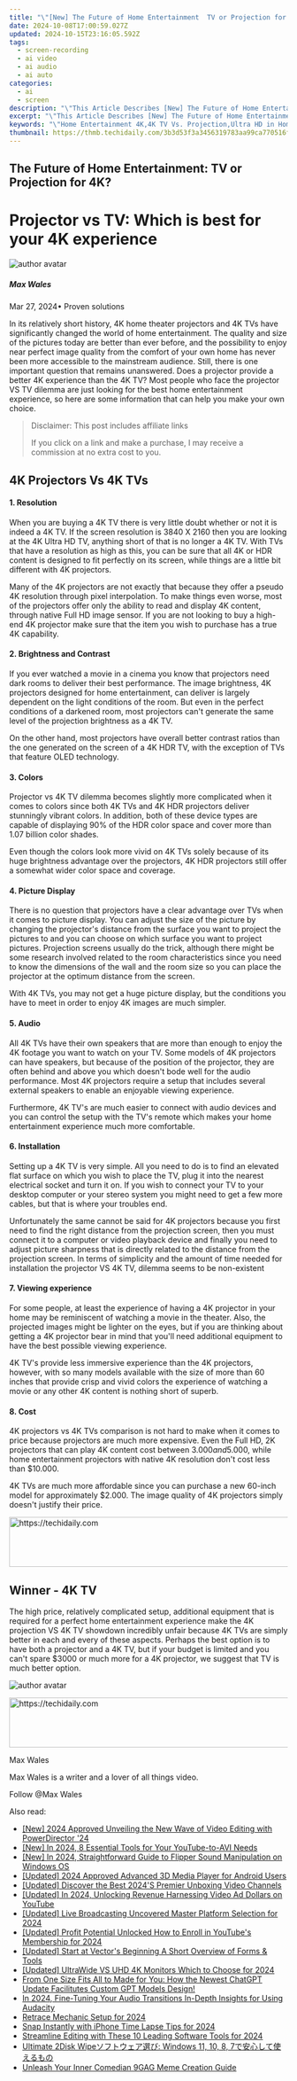```yaml
---
title: "\"[New] The Future of Home Entertainment  TV or Projection for 4K, In 2024\""
date: 2024-10-08T17:00:59.027Z
updated: 2024-10-15T23:16:05.592Z
tags: 
  - screen-recording
  - ai video
  - ai audio
  - ai auto
categories: 
  - ai
  - screen
description: "\"This Article Describes [New] The Future of Home Entertainment: TV or Projection for 4K, In 2024\""
excerpt: "\"This Article Describes [New] The Future of Home Entertainment: TV or Projection for 4K, In 2024\""
keywords: "\"Home Entertainment 4K,4K TV Vs. Projection,Ultra HD in Home Theaters,Future Home Screen Tech,4K Resolution Living Room,High-Definition Viewing Options,Next-Gen Home Entertainment Systems\""
thumbnail: https://thmb.techidaily.com/3b3d53f3a3456319783aa99ca770516fad2e58dbe2bd45f2ec6f3eb305fb3d58.png
---
```


## The Future of Home Entertainment: TV or Projection for 4K?

# Projector vs TV: Which is best for your 4K experience

![author avatar](https://images.wondershare.com/filmora/article-images/max-wales-author.jpg)

##### Max Wales

 Mar 27, 2024• Proven solutions

 In its relatively short history, 4K home theater projectors and 4K TVs have significantly changed the world of home entertainment. The quality and size of the pictures today are better than ever before, and the possibility to enjoy near perfect image quality from the comfort of your own home has never been more accessible to the mainstream audience. Still, there is one important question that remains unanswered. Does a projector provide a better 4K experience than the 4K TV? Most people who face the projector VS TV dilemma are just looking for the best home entertainment experience, so here are some information that can help you make your own choice.

>  Disclaimer: This post includes affiliate links
>
>  If you click on a link and make a purchase, I may receive a commission at no extra cost to you.
>

## 4K Projectors Vs 4K TVs

#### 1\.  Resolution

 When you are buying a 4K TV there is very little doubt whether or not it is indeed a 4K TV. If the screen resolution is 3840 X 2160 then you are looking at the 4K Ultra HD TV, anything short of that is no longer a 4K TV. With TVs that have a resolution as high as this, you can be sure that all 4K or HDR content is designed to fit perfectly on its screen, while things are a little bit different with 4K projectors.

 Many of the 4K projectors are not exactly that because they offer a pseudo 4K resolution through pixel interpolation. To make things even worse, most of the projectors offer only the ability to read and display 4K content, through native Full HD image sensor. If you are not looking to buy a high-end 4K projector make sure that the item you wish to purchase has a true 4K capability.

#### 2\.  Brightness and Contrast

 If you ever watched a movie in a cinema you know that projectors need dark rooms to deliver their best performance. The image brightness, 4K projectors designed for home entertainment, can deliver is largely dependent on the light conditions of the room. But even in the perfect conditions of a darkened room, most projectors can't generate the same level of the projection brightness as a 4K TV.

 On the other hand, most projectors have overall better contrast ratios than the one generated on the screen of a 4K HDR TV, with the exception of TVs that feature OLED technology.

#### 3\.  Colors

 Projector vs 4K TV dilemma becomes slightly more complicated when it comes to colors since both 4K TVs and 4K HDR projectors deliver stunningly vibrant colors. In addition, both of these device types are capable of displaying 90% of the HDR color space and cover more than 1.07 billion color shades.

 Even though the colors look more vivid on 4K TVs solely because of its huge brightness advantage over the projectors, 4K HDR projectors still offer a somewhat wider color space and coverage.

#### 4\.  Picture Display

 There is no question that projectors have a clear advantage over TVs when it comes to picture display. You can adjust the size of the picture by changing the projector's distance from the surface you want to project the pictures to and you can choose on which surface you want to project pictures. Projection screens usually do the trick, although there might be some research involved related to the room characteristics since you need to know the dimensions of the wall and the room size so you can place the projector at the optimum distance from the screen.

 With 4K TVs, you may not get a huge picture display, but the conditions you have to meet in order to enjoy 4K images are much simpler.

#### 5\.  Audio

 All 4K TVs have their own speakers that are more than enough to enjoy the 4K footage you want to watch on your TV. Some models of 4K projectors can have speakers, but because of the position of the projector, they are often behind and above you which doesn't bode well for the audio performance. Most 4K projectors require a setup that includes several external speakers to enable an enjoyable viewing experience.

 Furthermore, 4K TV's are much easier to connect with audio devices and you can control the setup with the TV's remote which makes your home entertainment experience much more comfortable.

#### 6\.  Installation

 Setting up a 4K TV is very simple. All you need to do is to find an elevated flat surface on which you wish to place the TV, plug it into the nearest electrical socket and turn it on. If you wish to connect your TV to your desktop computer or your stereo system you might need to get a few more cables, but that is where your troubles end.

 Unfortunately the same cannot be said for 4K projectors because you first need to find the right distance from the projection screen, then you must connect it to a computer or video playback device and finally you need to adjust picture sharpness that is directly related to the distance from the projection screen. In terms of simplicity and the amount of time needed for installation the projector VS 4K TV, dilemma seems to be non-existent

#### 7\.  Viewing experience

 For some people, at least the experience of having a 4K projector in your home may be reminiscent of watching a movie in the theater. Also, the projected images might be lighter on the eyes, but if you are thinking about getting a 4K projector bear in mind that you'll need additional equipment to have the best possible viewing experience.

 4K TV's provide less immersive experience than the 4K projectors, however, with so many models available with the size of more than 60 inches that provide crisp and vivid colors the experience of watching a movie or any other 4K content is nothing short of superb.

#### 8\.  Cost

 4K projectors vs 4K TVs comparison is not hard to make when it comes to price because projectors are much more expensive. Even the Full HD, 2K projectors that can play 4K content cost between $3.000 and 5.000$, while home entertainment projectors with native 4K resolution don't cost less than $10.000.

 4K TVs are much more affordable since you can purchase a new 60-inch model for approximately $2.000\. The image quality of 4K projectors simply doesn't justify their price.

<!-- affiliate ads begin -->
<a href="https://appsumo.8odi.net/c/5597632/2002018/7443" target="_top" id="2002018">
  <img src="//a.impactradius-go.com/display-ad/7443-2002018" border="0" alt="https://techidaily.com" width="728" height="90"/>
</a>
<img height="0" width="0" src="https://appsumo.8odi.net/i/5597632/2002018/7443" style="position:absolute;visibility:hidden;" border="0" />
<!-- affiliate ads end -->

## Winner - 4K TV

 The high price, relatively complicated setup, additional equipment that is required for a perfect home entertainment experience make the 4K projection VS 4K TV showdown incredibly unfair because 4K TVs are simply better in each and every of these aspects. Perhaps the best option is to have both a projector and a 4K TV, but if your budget is limited and you can't spare $3000 or much more for a 4K projector, we suggest that TV is much better option.

![author avatar](https://images.wondershare.com/filmora/article-images/max-wales-author.jpg)

<!-- affiliate ads begin -->
<a href="https://aligracehair.sjv.io/c/5597632/2115921/19272" target="_top" id="2115921">
  <img src="//a.impactradius-go.com/display-ad/19272-2115921" border="0" alt="https://techidaily.com" width="728" height="90"/>
</a>
<img height="0" width="0" src="https://aligracehair.sjv.io/i/5597632/2115921/19272" style="position:absolute;visibility:hidden;" border="0" />
<!-- affiliate ads end -->

Max Wales

Max Wales is a writer and a lover of all things video.

Follow @Max Wales


<ins class="adsbygoogle"
     style="display:block"
     data-ad-format="autorelaxed"
     data-ad-client="ca-pub-7571918770474297"
     data-ad-slot="1223367746"></ins>



<ins class="adsbygoogle"
     style="display:block"
     data-ad-client="ca-pub-7571918770474297"
     data-ad-slot="8358498916"
     data-ad-format="auto"
     data-full-width-responsive="true"></ins>


<span class="atpl-alsoreadstyle">Also read:</span>
<div><ul>
<li><a href="https://fox-http.techidaily.com/new-2024-approved-unveiling-the-new-wave-of-video-editing-with-powerdirector-24/"><u>[New] 2024 Approved Unveiling the New Wave of Video Editing with PowerDirector '24</u></a></li>
<li><a href="https://eaxpv-info.techidaily.com/new-in-2024-8-essential-tools-for-your-youtube-to-avi-needs/"><u>[New] In 2024, 8 Essential Tools for Your YouTube-to-AVI Needs</u></a></li>
<li><a href="https://fox-access.techidaily.com/new-in-2024-straightforward-guide-to-flipper-sound-manipulation-on-windows-os/"><u>[New] In 2024, Straightforward Guide to Flipper Sound Manipulation on Windows OS</u></a></li>
<li><a href="https://fox-access.techidaily.com/updated-2024-approved-advanced-3d-media-player-for-android-users/"><u>[Updated] 2024 Approved Advanced 3D Media Player for Android Users</u></a></li>
<li><a href="https://fox-access.techidaily.com/updated-discover-the-best-2024s-premier-unboxing-video-channels/"><u>[Updated] Discover the Best 2024'S Premier Unboxing Video Channels</u></a></li>
<li><a href="https://youtube-lab.techidaily.com/ed-in-2024-unlocking-revenue-harnessing-video-ad-dollars-on-youtube/"><u>[Updated] In 2024, Unlocking Revenue Harnessing Video Ad Dollars on YouTube</u></a></li>
<li><a href="https://fox-access.techidaily.com/updated-live-broadcasting-uncovered-master-platform-selection-for-2024/"><u>[Updated] Live Broadcasting Uncovered Master Platform Selection for 2024</u></a></li>
<li><a href="https://youtube-docs.techidaily.com/ed-profit-potential-unlocked-how-to-enroll-in-youtubes-membership-for-2024/"><u>[Updated] Profit Potential Unlocked How to Enroll in YouTube's Membership for 2024</u></a></li>
<li><a href="https://fox-access.techidaily.com/updated-start-at-vectors-beginning-a-short-overview-of-forms-and-tools/"><u>[Updated] Start at Vector's Beginning A Short Overview of Forms & Tools</u></a></li>
<li><a href="https://fox-access.techidaily.com/updated-ultrawide-vs-uhd-4k-monitors-which-to-choose-for-2024/"><u>[Updated] UltraWide VS UHD 4K Monitors Which to Choose for 2024</u></a></li>
<li><a href="https://tech-revival.techidaily.com/from-one-size-fits-all-to-made-for-you-how-the-newest-chatgpt-update-facilitutes-custom-gpt-models-design/"><u>From One Size Fits All to Made for You: How the Newest ChatGPT Update Facilitutes Custom GPT Models Design!</u></a></li>
<li><a href="https://some-knowledge.techidaily.com/in-2024-fine-tuning-your-audio-transitions-in-depth-insights-for-using-audacity/"><u>In 2024, Fine-Tuning Your Audio Transitions In-Depth Insights for Using Audacity</u></a></li>
<li><a href="https://fox-access.techidaily.com/retrace-mechanic-setup-for-2024/"><u>Retrace Mechanic Setup for 2024</u></a></li>
<li><a href="https://fox-http.techidaily.com/snap-instantly-with-iphone-time-lapse-tips-for-2024/"><u>Snap Instantly with iPhone Time Lapse Tips for 2024</u></a></li>
<li><a href="https://instagram-clips.techidaily.com/streamline-editing-with-these-10-leading-software-tools-for-2024/"><u>Streamline Editing with These 10 Leading Software Tools for 2024</u></a></li>
<li><a href="https://win-brilliant.techidaily.com/ultimate-2disk-wipe-windows-11-10-8-7/"><u>Ultimate 2Disk Wipeソフトウェア選び: Windows 11, 10, 8, 7で安心して使えるもの</u></a></li>
<li><a href="https://fox-access.techidaily.com/unleash-your-inner-comedian-9gag-meme-creation-guide/"><u>Unleash Your Inner Comedian 9GAG Meme Creation Guide</u></a></li>
</ul></div>


